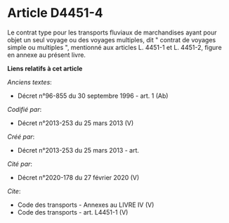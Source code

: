 # Article D4451-4

Le contrat type pour les transports fluviaux de marchandises ayant pour objet un seul voyage ou des voyages multiples, dit "
contrat de voyages simple ou multiples ", mentionné aux articles L. 4451-1 et L. 4451-2, figure en annexe au présent livre.

**Liens relatifs à cet article**

_Anciens textes_:

  - Décret n°96-855 du 30 septembre 1996 - art. 1 (Ab)

_Codifié par_:

  - Décret n°2013-253 du 25 mars 2013 (V)

_Créé par_:

  - Décret n°2013-253 du 25 mars 2013 - art.

_Cité par_:

  - Décret n°2020-178 du 27 février 2020 (V)

_Cite_:

  - Code des transports -  Annexes au LIVRE IV (V)
  - Code des transports - art. L4451-1 (V)
